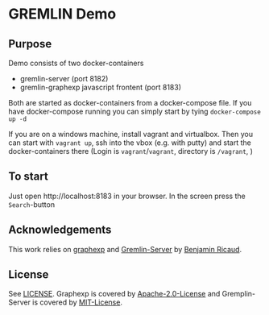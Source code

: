 # GREMLIN Demo

## Purpose
Demo consists of two docker-containers
* gremlin-server (port 8182)
* gremlin-graphexp javascript frontent (port 8183)

Both are started as docker-containers from a docker-compose file.
If you have docker-compose running you can simply start by tying 
`docker-compose up -d`

If you are on a windows machine, install vagrant and virtualbox.
Then you can start with `vagrant up`, ssh into the vbox (e.g. with putty)
and start the docker-containers there (Login is `vagrant`/`vagrant`, directory is `/vagrant`, )

## To start
Just open http://localhost:8183 in your browser. In the screen press the `Search`-button

## Acknowledgements
This work relies on [graphexp](https://github.com/bricaud/graphexp) and [Gremlin-Server](https://hub.docker.com/r/bricaud/gremlin-server-with-demo-graph/) by [Benjamin Ricaud](https://github.com/bricaud/).

## License
See [LICENSE](https://github.com/joov/gremlin-demo/LICENSE). Graphexp is covered by [Apache-2.0-License](https://www.apache.org/licenses/LICENSE-2.0) and Gremplin-Server is covered by [MIT-License](https://github.com/bricaud/gremlin-server/blob/master/LICENSE).

